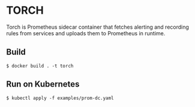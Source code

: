 # TORCH

Torch is Prometheus sidecar container that fetches alerting and recording rules from services and uploads them to Prometheus in runtime.

## Build

```
$ docker build . -t torch
```

## Run on Kubernetes

```
$ kubectl apply -f examples/prom-dc.yaml
```


